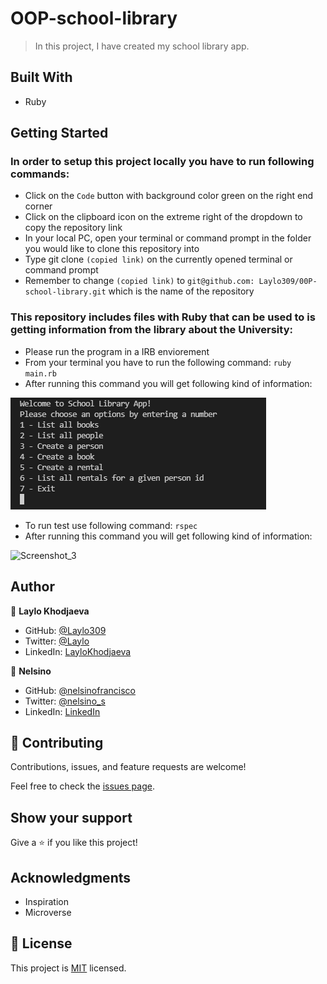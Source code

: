 # OOP-school-library

> In this project, I have created  my school library app. 

## Built With

- Ruby

## Getting Started
### In order to setup this project locally you have to run following commands:
- Click on the `Code` button with background color green on the right end corner
- Click on the clipboard icon on the extreme right of the dropdown to copy the repository link
- In your local PC, open your terminal or command prompt in the folder you would like to clone this repository into
- Type git clone `(copied link)` on the currently opened terminal or command prompt
- Remember to change `(copied link)` to `git@github.com: Laylo309/00P-school-library.git` which is the name of the repository

### This repository includes files with Ruby that can be used to is getting information from the library about the University:

- Please run the program in a IRB enviorement
- From your terminal you have to run the following command: `ruby main.rb`
- After running this command you will get following kind of information:

![screenshot](./Screenshot_2.png)

- To run test use following command: `rspec`
- After running this command you will get following kind of information:

![Screenshot_3](https://user-images.githubusercontent.com/78378168/143509460-65fd7ffa-d5ff-4587-a2cd-b11f847899da.png)

  ## Author
👤 **Laylo Khodjaeva**

- GitHub: [@Laylo309](https://github.com/Laylo309)
- Twitter: [@Laylo](https://twitter.com/home?lang=en)
- LinkedIn: [LayloKhodjaeva](https://www.linkedin.com/in/laylo-khodjaeva-05a972207/)

👤 **Nelsino**

- GitHub: [@nelsinofrancisco](https://github.com/nelsinofrancisco)
- Twitter: [@nelsino_s](https://twitter.com/nelsino_s)
- LinkedIn: [LinkedIn](https://www.linkedin.com/in/nelsinofrancisco/)
## 🤝 Contributing

Contributions, issues, and feature requests are welcome!

Feel free to check the [issues page](../../issues/).

## Show your support

Give a ⭐️ if you like this project!

## Acknowledgments

- Inspiration
- Microverse

## 📝 License

This project is [MIT](./MIT.md) licensed.
